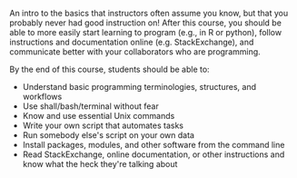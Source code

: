 
An intro to the basics that instructors often assume you know, but that you probably never had good instruction on! After this course, you should be able to more easily start learning to program (e.g., in R or python), follow instructions and documentation online (e.g. StackExchange), and communicate better with your collaborators who are programming.

By the end of this course, students should be able to:

*   Understand basic programming terminologies, structures, and workflows
*   Use shall/bash/terminal without fear
*   Know and use essential Unix commands
*   Write your own script that automates tasks
*   Run somebody else's script on your own data
*   Install packages, modules, and other software from the command line
*   Read StackExchange, online documentation, or other instructions and know what the heck they're talking about

